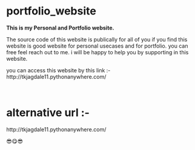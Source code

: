# portfolio_website
<p><b>This is my Personal and Portfolio website.</b></p>
<p>The source code of this  website is publically for all of you if you find this website
is good website  for personal usecases and for portfolio. you can free feel  reach out to me. i will be happy  to help you by supporting in this website.</p>

<p><b></b> you can access this website by this link :-http://tkjagdale11.pythonanywhere.com/ <p>
<br>
<h1>alternative url :- </h1>http://tkjagdale11.pythonanywhere.com/


😎😋😎

